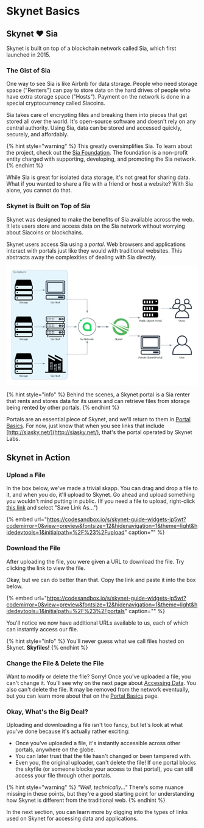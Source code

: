 # Skynet Basics

## Skynet ❤ Sia

Skynet is built on top of a blockchain network called Sia, which first launched in 2015.

### The Gist of Sia

One way to see Sia is like Airbnb for data storage. People who need storage space \("Renters"\) can pay to store data on the hard drives of people who have extra storage space \("Hosts"\). Payment on the network is done in a special cryptocurrency called Siacoins.

Sia takes care of encrypting files and breaking them into pieces that get stored all over the world. It's open-source software and doesn't rely on any central authority. Using Sia, data can be stored and accessed quickly, securely, and affordably.

{% hint style="warning" %}
This greatly oversimplifies Sia. To learn about the project, check out the [Sia Foundation](http://sia.tech/). The foundation is a non-profit entity charged with supporting, developing, and promoting the Sia network.
{% endhint %}

While Sia is great for isolated data storage, it's not great for sharing data. What if you wanted to share a file with a friend or host a website? With Sia alone, you cannot do that.

### Skynet is Built on Top of Sia

Skynet was designed to make the benefits of Sia available across the web. It lets users store and access data on the Sia network without worrying about Siacoins or blockchains.

Skynet users access Sia using a _portal_. Web browsers and applications interact with portals just like they would with traditional websites. This abstracts away the complexities of dealing with Sia directly.

![Overly Simplified View of Sia and Skynet](../.gitbook/assets/sia_and_skynet_relationship_-simplified-_cropped.png)

{% hint style="info" %}
Behind the scenes, a Skynet portal is a Sia renter that rents and stores data for its users and can retrieve files from storage being rented by other portals.
{% endhint %}

Portals are an essential piece of Skynet, and we'll return to them in [Portal Basics](web-portals-on-skynet.md). For now, just know that when you see links that include [http://siasky.net/](http://siasky.net/), that's the portal operated by Skynet Labs.

## Skynet in Action

### Upload a File

In the box below, we've made a trivial skapp. You can drag and drop a file to it, and when you do, it'll upload to Skynet. Go ahead and upload something you wouldn't mind putting in public. \(If you need a file to upload, right-click [this link](https://siasky.net/CADIvje1Fdy2FP2TeBsYAbHfUsNug98wE7SYArdyczDaDg) and select "Save Link As..."\)

{% embed url="https://codesandbox.io/s/skynet-guide-widgets-jp5wt?codemirror=0&view=preview&fontsize=12&hidenavigation=1&theme=light&hidedevtools=1&initialpath=%2F%23%2Fupload" caption="" %}

### Download the File

After uploading the file, you were given a URL to download the file. Try clicking the link to view the file.

Okay, but we can do better than that. Copy the link and paste it into the box below.

{% embed url="https://codesandbox.io/s/skynet-guide-widgets-jp5wt?codemirror=0&view=preview&fontsize=12&hidenavigation=1&theme=light&hidedevtools=1&initialpath=%2F%23%2Fportals" caption="" %}

You'll notice we now have additional URLs available to us, each of which can instantly access our file.

{% hint style="info" %}
You'll never guess what we call files hosted on Skynet. **Skyfiles!**
{% endhint %}

### Change the File & Delete the File

Want to modify or delete the file? Sorry! Once you've uploaded a file, you can't change it. You'll see why on the next page about [Accessing Data](accessing-data-on-skynet.md). You also can't delete the file. It may be removed from the network eventually, but you can learn more about that on the [Portal Basics](web-portals-on-skynet.md) page.

### Okay, What's the Big Deal?

Uploading and downloading a file isn't too fancy, but let's look at what you've done because it's actually rather exciting:

* Once you've uploaded a file, it's instantly accessible across other portals, anywhere on the globe.
* You can later trust that the file hasn't changed or been tampered with.
* Even you, the original uploader, can't delete the file! If one portal blocks the skyfile \(or someone blocks your access to that portal\), you can still access your file through other portals.

{% hint style="warning" %}
_"Well, technically..."_ There's some nuance missing in these points, but they're a good starting point for understanding how Skynet is different from the traditional web.
{% endhint %}

In the next section, you can learn more by digging into the types of links used on Skynet for accessing data and applications.


